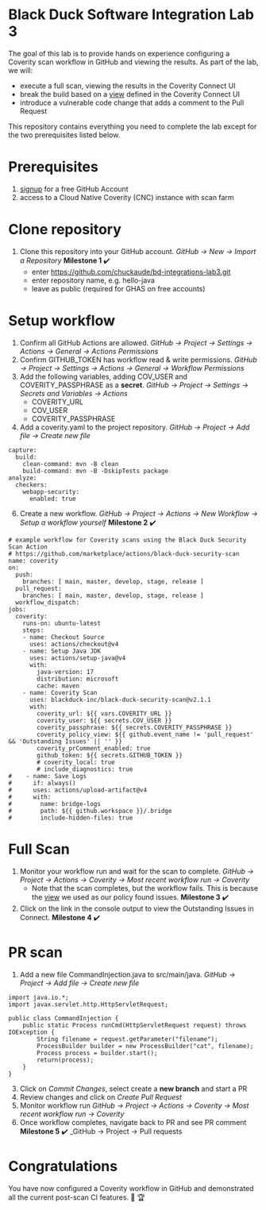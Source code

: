 # Black Duck Software Integration Lab 3
The goal of this lab is to provide hands on experience configuring a Coverity scan workflow in GitHub and viewing the results. As part of the lab, we will:
- execute a full scan, viewing the results in the Coverity Connect UI
- break the build based on a [view](https://documentation.blackduck.com/bundle/coverity-docs/page/coverity-platform/topics/view_management.html) defined in the Coverity Connect UI
- introduce a vulnerable code change that adds a comment to the Pull Request

This repository contains everything you need to complete the lab except for the two prerequisites listed below.

# Prerequisites

1. [signup](https://github.com/signup) for a free GitHub Account
2. access to a Cloud Native Coverity (CNC) instance with scan farm

# Clone repository

1. Clone this repository into your GitHub account. _GitHub → New → Import a Repository_ **Milestone 1** :heavy_check_mark:
   - enter https://github.com/chuckaude/bd-integrations-lab3.git
   - enter repository name, e.g. hello-java
   - leave as public (required for GHAS on free accounts)

# Setup workflow

1. Confirm all GitHub Actions are allowed. _GitHub → Project → Settings → Actions → General → Actions Permissions_
2. Confirm GITHUB_TOKEN has workflow read & write permissions. _GitHub → Project → Settings → Actions → General → Workflow Permissions_
3. Add the following variables, adding COV_USER and COVERITY_PASSPHRASE as a **secret**. _GitHub → Project → Settings → Secrets and Variables → Actions_
   - COVERITY_URL
   - COV_USER
   - COVERITY_PASSPHRASE
4. Add a coverity.yaml to the project repository. _GitHub → Project → Add file → Create new file_

```
capture:
  build:
    clean-command: mvn -B clean
    build-command: mvn -B -DskipTests package
analyze:
  checkers:
    webapp-security:
      enabled: true
```

6. Create a new workflow. _GitHub → Project → Actions → New Workflow → Setup a workflow yourself_ **Milestone 2** :heavy_check_mark:

```
# example workflow for Coverity scans using the Black Duck Security Scan Action
# https://github.com/marketplace/actions/black-duck-security-scan
name: coverity
on:
  push:
    branches: [ main, master, develop, stage, release ]
  pull_request:
    branches: [ main, master, develop, stage, release ]
  workflow_dispatch:
jobs:
  coverity:
    runs-on: ubuntu-latest
    steps:
    - name: Checkout Source
      uses: actions/checkout@v4
    - name: Setup Java JDK
      uses: actions/setup-java@v4
      with:
        java-version: 17
        distribution: microsoft
        cache: maven
    - name: Coverity Scan
      uses: blackduck-inc/black-duck-security-scan@v2.1.1
      with:
        coverity_url: ${{ vars.COVERITY_URL }}
        coverity_user: ${{ secrets.COV_USER }}
        coverity_passphrase: ${{ secrets.COVERITY_PASSPHRASE }}
        coverity_policy_view: ${{ github.event_name != 'pull_request' && 'Outstanding Issues' || '' }}
        coverity_prComment_enabled: true
        github_token: ${{ secrets.GITHUB_TOKEN }}
        # coverity_local: true
        # include_diagnostics: true
#    - name: Save Logs
#      if: always()
#      uses: actions/upload-artifact@v4
#      with:
#        name: bridge-logs
#        path: ${{ github.workspace }}/.bridge
#        include-hidden-files: true
```
# Full Scan

1. Monitor your workflow run and wait for the scan to complete. _GitHub → Project → Actions → Coverity → Most recent workflow run → Coverity_
   - Note that the scan completes, but the workflow fails. This is because the [view](https://documentation.blackduck.com/bundle/coverity-docs/page/coverity-platform/topics/view_management.html) we used as our policy found issues. **Milestone 3** :heavy_check_mark:
2. Click on the link in the console output to view the Outstanding Issues in Connect. **Milestone 4** :heavy_check_mark:


# PR scan

1. Add a new file CommandInjection.java to src/main/java. _GitHub → Project → Add file → Create new file_
```
import java.io.*;
import javax.servlet.http.HttpServletRequest;

public class CommandInjection {
    public static Process runCmd(HttpServletRequest request) throws IOException {
        String filename = request.getParameter("filename");
        ProcessBuilder builder = new ProcessBuilder("cat", filename);
        Process process = builder.start();
        return(process);
    }
}
```
3. Click on _Commit Changes_, select create a **new branch** and start a PR
4. Review changes and click on _Create Pull Request_
5. Monitor workflow run _GitHub → Project → Actions → Coverity → Most recent workflow run → Coverity_
6. Once workflow completes, navigate back to PR and see PR comment **Milestone 5** :heavy_check_mark: _GitHub → Project → Pull requests

# Congratulations

You have now configured a Coverity workflow in GitHub and demonstrated all the current post-scan CI features. :clap: :trophy:
